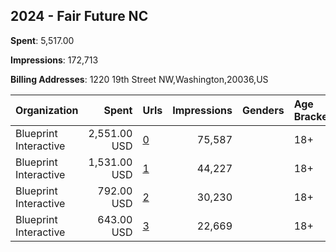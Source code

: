 ## 2024 - Fair Future NC 
**Spent**: 5,517.00

**Impressions**: 172,713

**Billing Addresses**: 1220 19th Street NW,Washington,20036,US

|Organization|Spent|Urls|Impressions|Genders|Age Brackets|Country Codes|
|:---|---:|:---|---:|:---|:---|:---|
|Blueprint Interactive|2,551.00 USD|[0](https://www.snap.com/political-ads/asset/e85a82ad8b4745228b7821db32756a012b44f12938059bee7850931e533de085?mediaType=mp4)|75,587||18+|united states|
|Blueprint Interactive|1,531.00 USD|[1](https://www.snap.com/political-ads/asset/4d3a083b68cdd1517711dbfcc7e0495ef78e6052e308ff2b4040f8502dac4478?mediaType=mp4)|44,227||18+|united states|
|Blueprint Interactive|792.00 USD|[2](https://www.snap.com/political-ads/asset/c471e5e2ea8744b3175b5e62d30124e6967af8bd35e3991623a5b724da8fd159?mediaType=mp4)|30,230||18+|united states|
|Blueprint Interactive|643.00 USD|[3](https://www.snap.com/political-ads/asset/da2f946846df1137e6a0fe2683366a487f99a53574902176852b709cf06ef0e0?mediaType=mp4)|22,669||18+|united states|

